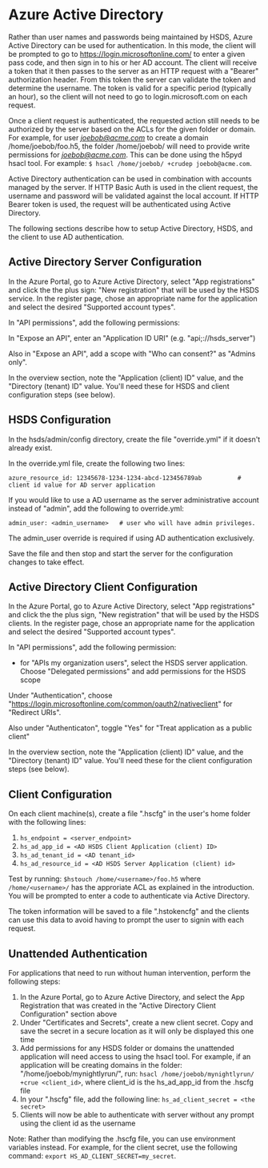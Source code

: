 Azure Active Directory
======================

Rather than user names and passwords being maintained by HSDS, Azure Active Directory can be used for authentication. In this mode, the client will be prompted to go to https://login.microsoftonline.com/ to enter a given pass code, and then sign in to his or her 
AD account.  The client will receive a token that it then passes to the server as an HTTP request with a "Bearer" authorization header.  From this token the server can validate the token and determine the username.  The token is valid for a specific period (typically an hour), so 
the client will not need to go to login.microsoft.com on each request.

Once a client request is authenticated, the requested action still needs to be authorized by the server based on the ACLs for the given folder or domain.  For example, for user *joebob@acme.com* to create a domain /home/joebob/foo.h5, the folder /home/joebob/ will need to provide write permissions for *joebob@acme.com*.  This can be done using the h5pyd hsacl tool.  For example: `$ hsacl /home/joebob/ +crudep joebob@acme.com`.

Active Directory authentication can be used in combination with accounts managed by the server.  If HTTP Basic Auth is used in the client request, the username and password will be validated against the local account.  If HTTP Bearer token is used, the request will be authenticated using Active Directory.

The following sections describe how to setup Active Directory, HSDS, and the client to use AD authentication.

Active Directory Server Configuration
-------------------------------------

In the Azure Portal, go to Azure Active Directory, select "App registrations" and
click the the plus sign: "New registration" that will be used by the HSDS service.  In the register page, chose an appropriate name for the application and select the desired "Supported account types".

In "API permissions", add the following permissions:
 
In "Expose an API", enter an "Application ID URI"  (e.g. "api;://hsds_server")

Also in "Expose an API", add a scope with "Who can consent?" as "Admins only".

In the overview section, note the "Application (client) ID" value, and the "Directory (tenant) ID" value.  You'll need these for HSDS and client configuration steps (see below).

HSDS Configuration
------------------

In the hsds/admin/config directory, create the file "override.yml" if it doesn't already exist.

In the override.yml file, create the following two lines:

    azure_resource_id: 12345678-1234-1234-abcd-123456789ab          # client id value for AD server application

If you would like to use a AD username as the server administrative account instead of "admin", add the following
to override.yml:

    admin_user: <admin_username>   # user who will have admin privileges.

The admin_user override is required if using AD authentication exclusively.

Save the file and then stop and start the server for the configuration changes to take effect.

Active Directory Client Configuration
-------------------------------------

In the Azure Portal, go to Azure Active Directory, select "App registrations" and
click the the plus sign, "New registration" that will be used by the HSDS clients.  In the register page, chose an appropriate name for the application and select the desired "Supported account types".

In "API permissions", add the following permission:

* for "APIs my organization users", select the HSDS server application.  Choose "Delegated permissions" and add permissions for the HSDS scope

Under "Authentication", choose "https://login.microsoftonline.com/common/oauth2/nativeclient" for "Redirect URIs".

Also under "Authenticaton", toggle "Yes" for "Treat application as a public client"

In the overview section, note the "Application (client) ID" value, and the "Directory (tenant) ID" value.  You'll need these for the client configuration steps (see below).

Client Configuration
--------------------

On each client machine(s), create a file ".hscfg" in the user's home folder with the following lines:

1. `hs_endpoint = <server_endpoint>`
2. `hs_ad_app_id = <AD HSDS Client Application (client) ID>`
3. `hs_ad_tenant_id = <AD tenant_id>`
4. `hs_ad_resource_id = <AD HSDS Server Application (client) id>`

Test by running: `$hstouch /home/<username>/foo.h5` where `/home/<username>/` has the approriate ACL as explained in the introduction.
You will be prompted to enter a code to authenticate via Active Directory.

The token information will be saved to a file ".hstokencfg" and the clients can use this data to avoid having to prompt the user to 
signin with each request.

Unattended Authentication
-------------------------

For applications that need to run without human intervention, perform the following steps:

1. In the Azure Portal, go to Azure Active Directory, and select the App Registration that was created in the "Active Directory Client Configuration" section above
2. Under "Certificates and Secrets", create a new client secret.  Copy and save the secret in a secure location as it will only be displayed this one time
3. Add permissions for any HSDS folder or domains the unattended application will need access to using the hsacl tool.  For example, if an application will be creating domains in the folder: "/home/joebob/mynightlyrun/", run: `hsacl /home/joebob/mynightlyrun/ +crue <client_id>`, where client_id is the hs_ad_app_id from the .hscfg file
4. In your ".hscfg" file, add the following line: `hs_ad_client_secret = <the secret>`
5. Clients will now be able to authenticate with server without any prompt using the client id as the username

Note: Rather than modifying the .hscfg file, you can use environment variables instead.  For example, for the client secret, use the following command: `export HS_AD_CLIENT_SECRET=my_secret`.
